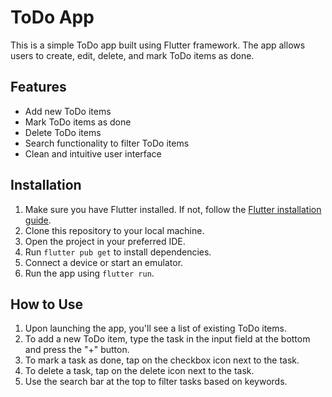 # ToDo App

This is a simple ToDo app built using Flutter framework. The app allows users to create, edit, delete, and mark ToDo items as done.

## Features

- Add new ToDo items
- Mark ToDo items as done
- Delete ToDo items
- Search functionality to filter ToDo items
- Clean and intuitive user interface

## Installation

1. Make sure you have Flutter installed. If not, follow the [Flutter installation guide](https://flutter.dev/docs/get-started/install).
2. Clone this repository to your local machine.
3. Open the project in your preferred IDE.
4. Run `flutter pub get` to install dependencies.
5. Connect a device or start an emulator.
6. Run the app using `flutter run`.

## How to Use

1. Upon launching the app, you'll see a list of existing ToDo items.
2. To add a new ToDo item, type the task in the input field at the bottom and press the "+" button.
3. To mark a task as done, tap on the checkbox icon next to the task.
4. To delete a task, tap on the delete icon next to the task.
5. Use the search bar at the top to filter tasks based on keywords.
